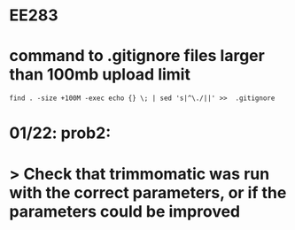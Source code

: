 # EE283


# command to .gitignore files larger than 100mb upload limit
`find . -size +100M -exec echo {} \; | sed 's|^\./||' >>  .gitignore`



# 01/22: prob2:
# > Check that trimmomatic was run with the correct parameters, or if the parameters could be improved
